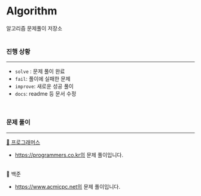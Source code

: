 # Algorithm

알고리즘 문제풀이 저장소
<br><br>


### 진행 상황
---

* `solve` : 문제 풀이 완료<br>
* `fail`: 풀이에 실패한 문제 <br>
* `improve`: 새로운 성공 풀이<br>
* `docs`: readme 등 문서 수정<br>

<br>

### 문제 풀이 
---

[📁 프로그래머스](https://github.com/kimjiae970/Algorithm-/blob/main/src/README.md)
* https://programmers.co.kr의 문제 풀이입니다.
<br><br>

📁 백준
* https://www.acmicpc.net의 문제 풀이입니다.


